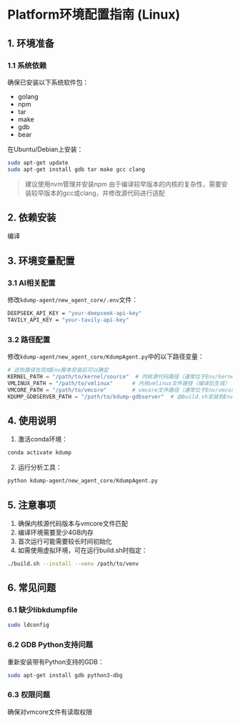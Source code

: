 # Platform环境配置指南 (Linux)

## 1. 环境准备

### 1.1 系统依赖
确保已安装以下系统软件包：
- golang
- npm
- tar
- make
- gdb
- bear

在Ubuntu/Debian上安装：
```bash
sudo apt-get update
sudo apt-get install gdb tar make gcc clang
```
> 建议使用nvm管理并安装npm
> 由于编译较早版本的内核的复杂性，需要安装较早版本的gcc或clang，并修改源代码进行适配

## 2. 依赖安装

编译

## 3. 环境变量配置

### 3.1 AI相关配置
修改`kdump-agent/new_agent_core/.env`文件：
```bash
DEEPSEEK_API_KEY = "your-deepseek-api-key"
TAVILY_API_KEY = "your-tavily-api-key"
```

### 3.2 路径配置
修改`kdump-agent/new_agent_core/KdumpAgent.py`中的以下路径变量：
```python
# 这些路径在完成Env脚本安装后可以确定
KERNEL_PATH = "/path/to/kernel/source"  # 内核源代码路径（通常位于Env/kernel_sources/）
VMLINUX_PATH = "/path/to/vmlinux"      # 内核vmlinux文件路径（编译后生成）
VMCORE_PATH = "/path/to/vmcore"        # vmcore文件路径（通常位于Env/vmcore_gen/）
KDUMP_GDBSERVER_PATH = "/path/to/kdump-gdbserver"  # 由build.sh安装到Env/extracted/
```

## 4. 使用说明

1. 激活conda环境：
```bash
conda activate kdump
```

2. 运行分析工具：
```bash
python kdump-agent/new_agent_core/KdumpAgent.py
```

## 5. 注意事项

1. 确保内核源代码版本与vmcore文件匹配
2. 编译环境需要至少4GB内存
3. 首次运行可能需要较长时间初始化
4. 如需使用虚拟环境，可在运行build.sh时指定：
```bash
./build.sh --install --venv /path/to/venv
```

## 6. 常见问题

### 6.1 缺少libkdumpfile
```bash
sudo ldconfig
```

### 6.2 GDB Python支持问题
重新安装带有Python支持的GDB：
```bash
sudo apt-get install gdb python3-dbg
```

### 6.3 权限问题
确保对vmcore文件有读取权限

